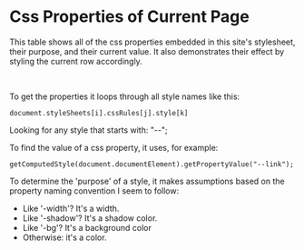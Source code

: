 ﻿# Css Properties of Current Page

This table shows all of the css properties embedded in this site's stylesheet, their purpose, and their current value. It also demonstrates their effect by styling the current row accordingly.

<div id='allstyles'>&nbsp;</div>

<script>

function htmlToElement(html) {
	var template = document.createElement("template");
	html = html.trim(); // Never return a text node of whitespace as the result
	template.innerHTML = html;
	return template.content.firstChild;
}

// could pass in an array of specific stylesheets for optimization
function getAllCssPropertyNames(styleSheets = document.styleSheets){
	 let cssProps = [];
	 // loop each stylesheet
	 for(let i = 0; i < styleSheets.length; i++){
			// loop stylesheet's cssRules
			try{ // try/catch used because 'hasOwnProperty' doesn't work
				 for(let j = 0; j < styleSheets[i].cssRules.length; j++){
						try{
							 // loop stylesheet's cssRules' style (property names)
							 for(let k = 0; k < styleSheets[i].cssRules[j].style.length; k++){
									let name = styleSheets[i].cssRules[j].style[k];
									// test name for css property signature and uniqueness
									if(name.startsWith('--') && cssProps.indexOf(name) == -1){
										 cssProps.push(name);
									}
							 }
						} catch (error) {}
				 }
			} catch (error) {}
	 }
	 return cssProps;
}

function getCssPropertyInfo(properties = []) {
	result = [];
	//if (properties == null) return result;

	for(let v of properties){
		let value = getComputedStyle(document.documentElement).getPropertyValue(v);
		if (v.indexOf('-width') >= 0) {
			purpose = 'width';
			style = `width: var(${v});`;
		} else if (v.indexOf('-shadow') >= 0) {
			purpose = 'shadow';
			style = `box-shadow: 0 0 5px var(${v});`;
		} else if (v.indexOf('-bg') >= 0) {
			purpose = 'background';
			style = `background-color: var(${v}); color:white;`;
		} else {
			purpose = 'color';
			style = `color: var(${v});`;
		}

		result.push({ property: v, purpose: purpose, value: value, style: style});
	}

	return result;
}

function showStyles(targetElementId = "allstyles") {
	let propertyInfo = getCssPropertyInfo(getAllCssPropertyNames());
	let result = '<table><thead><tr><th>property</th><th>purpose</th><th>value</th></tr></thead>\n<tbody>\n';
	for(let p of propertyInfo){
		result += `<tr style='${p.style}'><td>${p.property}</td><td>${p.purpose}</td><td>${p.value}</td></span></tr>\n`;
	}
	result += '</tbody>\n</table>\n';
	var slot = document.getElementById(targetElementId);
	const list = htmlToElement(result);
	slot.appendChild(list);
}

showStyles();
</script>

To get the properties it loops through all style names like this:

	document.styleSheets[i].cssRules[j].style[k]

Looking for any style that starts with: "--";

To find the value of a css property, it uses, for example:

	getComputedStyle(document.documentElement).getPropertyValue("--link");

To determine the 'purpose' of a style, it makes assumptions based on the property naming convention I seem to follow:

- Like '-width'? It's a width.
- Like '-shadow'? It's a shadow color.
- Like '-bg'? It's a background color
- Otherwise: it's a color.